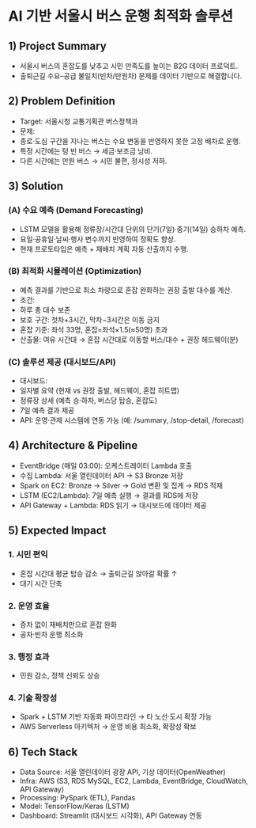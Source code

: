 # AI 기반 서울시 버스 운행 최적화 솔루션

## 1) Project Summary
-	서울시 버스의 혼잡도를 낮추고 시민 만족도를 높이는 B2G 데이터 프로덕트.
-	출퇴근길 수요–공급 불일치(빈차/만원차) 문제를 데이터 기반으로 해결합니다.



## 2) Problem Definition
-	Target: 서울시청 교통기획관 버스정책과
-	문제:
-	종로·도심 구간을 지나는 버스는 수요 변동을 반영하지 못한 고정 배차로 운행.
-	특정 시간에는 텅 빈 버스 → 세금·보조금 낭비.
-	다른 시간에는 만원 버스 → 시민 불편, 정시성 저하.



## 3) Solution

### (A) 수요 예측 (Demand Forecasting)
-	LSTM 모델을 활용해 정류장/시간대 단위의 단기(7일)·중기(14일) 승하차 예측.
-	요일·공휴일·날씨·행사 변수까지 반영하여 정확도 향상.
-	현재 프로토타입은 예측 + 재배치 계획 자동 산출까지 수행.

### (B) 최적화 시뮬레이션 (Optimization)
-	예측 결과를 기반으로 최소 차량으로 혼잡 완화하는 권장 출발 대수를 계산.
-	조건:
-	하루 총 대수 보존
-	보호 구간: 첫차+3시간, 막차−3시간은 이동 금지
-	혼잡 기준: 좌석 33명, 혼잡=좌석×1.5(≈50명) 초과
-	산출물: 여유 시간대 → 혼잡 시간대로 이동할 버스/대수 + 권장 헤드웨이(분)

### (C) 솔루션 제공 (대시보드/API)
-	대시보드:
-	일자별 요약 (현재 vs 권장 출발, 헤드웨이, 혼잡 히트맵)
-	정류장 상세 (예측 승·하차, 버스당 탑승, 혼잡도)
-	7일 예측 결과 제공
-	API: 운영·관제 시스템에 연동 가능 (예: /summary, /stop-detail, /forecast)



## 4) Architecture & Pipeline
-	EventBridge (매일 03:00): 오케스트레이터 Lambda 호출
-	수집 Lambda: 서울 열린데이터 API → S3 Bronze 저장
-	Spark on EC2: Bronze → Silver → Gold 변환 및 집계 → RDS 적재
-	LSTM (EC2/Lambda): 7일 예측 실행 → 결과를 RDS에 저장
-	API Gateway + Lambda: RDS 읽기 → 대시보드에 데이터 제공



## 5) Expected Impact
### 1.	시민 편익
-	혼잡 시간대 평균 탑승 감소 → 출퇴근길 앉아갈 확률 ↑
-	대기 시간 단축
### 2.	운영 효율
-	증차 없이 재배치만으로 혼잡 완화
-	공차·빈차 운행 최소화
### 3.	행정 효과
-	민원 감소, 정책 신뢰도 상승
### 4.	기술 확장성
-	Spark + LSTM 기반 자동화 파이프라인 → 타 노선·도시 확장 가능
-	AWS Serverless 아키텍처 → 운영 비용 최소화, 확장성 확보



## 6) Tech Stack
-	Data Source: 서울 열린데이터 광장 API, 기상 데이터(OpenWeather)
-	Infra: AWS (S3, RDS MySQL, EC2, Lambda, EventBridge, CloudWatch, API Gateway)
-	Processing: PySpark (ETL), Pandas
-	Model: TensorFlow/Keras (LSTM)
-	Dashboard: Streamlit (대시보드 시각화), API Gateway 연동
